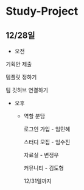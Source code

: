 # Study-Project

## 12/28일
- 오전
  
기획안 제출

템플릿 정하기

팀 깃허브 연결하기

- 오후
  - 역할 분담
    
      로그인 가입 - 임민혜
    
      스터디 모집 - 임수진
  
      자료실 - 변정우
    
      커뮤니티 - 김도형

    12/31일까지 

